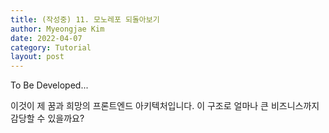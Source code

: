 ```yaml
---
title: (작성중) 11. 모노레포 되돌아보기
author: Myeongjae Kim
date: 2022-04-07
category: Tutorial
layout: post
---
```


To Be Developed...

이것이 제 꿈과 희망의 프론트엔드 아키텍처입니다. 이 구조로 얼마나 큰 비즈니스까지 감당할 수 있을까요?
